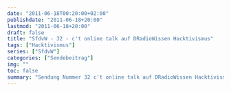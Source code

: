 ```yaml
---
date: "2011-06-18T00:20:00+02:00"
publishdate: "2011-06-18+20:00"
lastmod: "2011-06-18+20:00"
draft: false
title: "SfdvW - 32 - c't online talk auf DRadioWissen Hacktivismus"
tags: ["Hacktivismus"]
series: ["SfdvW"]
categories: ["Sendebeitrag"]
img: ""
toc: false
summary: "Sendung Nummer 32 c't online talk auf DRadioWissen Hacktivismus"
---
```


<div id="example"></div>
<script src="https://cdn.podlove.org/web-player/embed.js"></script>

<script>
  podlovePlayer('#example', '/blog/sfdvw32.json');
</script>
